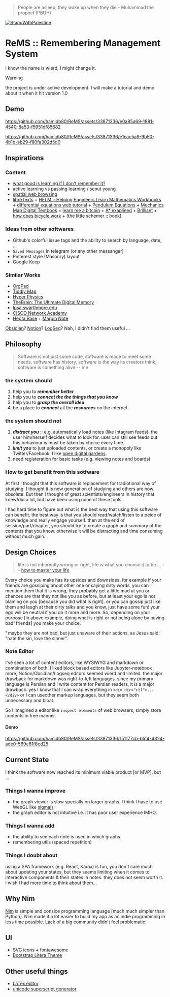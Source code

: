 > People are asleep, they wake up when they die - Muhammad the prophet (PBUH)

[![StandWithPalestine](https://raw.githubusercontent.com/Safouene1/support-palestine-banner/master/StandWithPalestine.svg)](https://github.com/Safouene1/support-palestine-banner)

# ReMS :: Remembering Management System
I know the name is wierd, I might change it.

> [!WARNING]
> the project is under active development. I will make a tutorial and demo about it when it hit version 1.0

## Demo
https://github.com/hamidb80/ReMS/assets/33871336/e0a85a69-1881-4540-8a53-f5951df85682

https://github.com/hamidb80/ReMS/assets/33871336/e1cac5a9-9b50-4b1b-ab29-f80fa302d5d0


## Inspirations
### Content
- [what good is learning if I don't remember it?](https://files.eric.ed.gov/fulltext/EJ1055665.pdf)
- active learning vs passing learning / scout young
- [spatial web browsing](https://maggieappleton.com/spatial-web)
- [libre texts](https://libretexts.org/) + [HELM :: Helping Engineers Learn Mathematics Workbooks](https://www.lboro.ac.uk/departments/mlsc/student-resources/helm-workbooks/) +  [differential equations web tutorial](https://tutorial.math.lamar.edu/classes/de/de.aspx) + [Pendulum Equations](https://www.cfm.brown.edu/people/dobrush/am34/Mathematica/ch3/pendulum.html) + [Mechanics Map Digital Textbook](http://mechanicsmap.psu.edu/index.html) + [learn me a bitcoin](https://learnmeabitcoin.com/technical/transaction/input/vout/) + [A* exaplined](https://www.redblobgames.com/pathfinding/a-star/introduction.html) + [Brilliant](https://brilliant.org/) + [how does bicycle work](https://ciechanow.ski/bicycle/) + [the little schemer :: book]

### Ideas from other softwares
- Github's colorful issue tags and the ability to search by language, date, ...
- `Saved Messages` in telegram (or any other messanger)
- Pinterest style (Masonry) layout
- Google Keep

### Similar Works
- [OrgPad](https://orgpad.info/)
- [Tiddly Map](https://tiddlymap.org/)
- [Hyper Physics](http://hyperphysics.phy-astr.gsu.edu/hbase/hframe.html)
- [TheBrain: The Ultimate Digital Memory](https://www.thebrain.com/)
- [lpsa.swarthmore.edu](https://lpsa.swarthmore.edu/TM/tmExplore/index.html?LPSA#t_lpsahome)
- [CISCO Network Academy](http://cisco.num.edu.mn/CCNA_R&S1/course/module7/#7.0.1.1)
- [Hepta Base](https://heptabase.com/) + [Margin Note](https://www.marginnote.com/)

[Obsidian](https://obsidian.md/)? [Notion](https://www.notion.so/)? [LogSeq](https://github.com/logseq/logseq)? Nah, I didn't find them useful ...

## Philosophy
> Software is not just some code, software is made to meet some needs, software has history, software is the way its creators think, software is something alive -- me

### the system should
1. help you to ***remember better***
2. help you to ***connect the the things that you know***
3. help you to ***grasp the overall idea***
4. be a place to ***connect*** all the ***resources*** on the internet

### the system should not
1. ***distract you*** :: e.g. automatically load notes (like Intagram feeds). the user him/herself decides what to look for. user can still see feeds but this behaviour is must be taken by choice every time.
2. ***limit you*** to just uploaded contents, or create a monopoly like Twitter/Facebook. I like [open digital gardens](https://maggieappleton.com/garden-history).
3. need registeration for basic tasks (e.g. viewing notes and boards)

### How to get benefit from this sotfware
At first I thought that this software is replacement for tradiotional way of studying. I thought it is new generation of studying and others are now obsolete. But then I thought of great scientists/engineers in history that knew/did a lot, but have been using none of these tools.

I had hard time to figure out what is the best way that using this software can benefit. the best way is that you should read/watch/listen to a peice of knowledge and really engage yourself. then at the end of session/part/chapter, you should try to create a graph and summary of the contents that you know. otherwise it will be distracting and time consuming without much gain...

## Design Choices
> life is not inherently wrong or right, life is what you choose it to be ... -- [how to master your life](https://oliveremberton.com/2013/how-to-master-your-life/)

Every choice you make has its upsides and downsides. for example if your friends are gossiping about other one or saying dirty words, you can mention them that it is wrong, they probably get a little mad at you or chances are that they not like you as before, but at least your ego is not blaming on you [because you did what is right]. or you can gossip just like them and laugh at their dirty talks and you know, just have some fun! your ego will be neutral if you do it more and more. So, depending on your purpose [in above example, doing what is right or not being alone by having bad¹ friends] you make your choice.

¹ maybe they are not bad, but just unaware of their actions, as Jesus said: "hate the sin, love the sinner".

### Note Editor
I've seen a lot of content editors, like WYSIWYG and markdown or combination of both. I liked block based editors like Jupyter-notebook more, Notion/Obsidian/Logseq editors seemed wierd and limited. the major drawback for markdown was right-to-left languages. since my primary language is Persian and I write content for Persian readers, it is a major drawback. yes I know that I can wrap everything in `<div dir="rtl">...</div>` or I can useother markup languages, but they seem both unnecessary and bloat.

So I imagined a editor like `inspect elements` of web browsers, simply store contents in tree manner.

#### Demo
https://github.com/hamidb80/ReMS/assets/33871336/151177cb-b5f4-4324-ade0-569e61f8cd25

## Current State
I think the software now reached its minimum viable product [or MVP]. but ... 

### Things I wanna improve
- the graph viewer is slow specially on larger graphs. I think I have to use WebGL like [sigmajs](https://www.sigmajs.org/)
- the graph editor is not intuitive i.e. it has poor user experience IMHO.

### Things I wanna add
- the ability to see each note is used in which graphs.
- remembering utils (spaced repetition)

### Things I doubt about
using a SPA framework (e.g. React, Karax) is fun, you don't care much about updating your states, 
but they seems limiting when it comes to interactive components & their states in notes. they does not seem worth it. 
I wish I had more time to think about them...

## Why Nim
[Nim](https://nim-lang.org/) is simple and consice programming language [much much simpler than Python]. Nim made it a lot easier to build my app as an indie programming in less time possible. Lack of a big community didn't feel problematic.

## UI
- [SVG icons](https://www.svgrepo.com/collection/solar-bold-duotone-icons/) + [fontawesome](https://fontawesome.com/)
- [Bootstrap Litera Theme](https://bootswatch.com/litera)

## Other useful things
- [LaTex editor](https://latexeditor.lagrida.com/)
- [unicode superscript generator](https://lingojam.com/SuperscriptGenerator)
